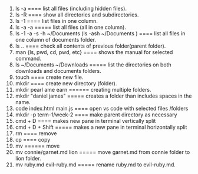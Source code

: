 1. ls -a  ====                                  list all files (including hidden files).
2. ls -R  ====                                   show all directories and subdirectories.
3. ls -1  ====                                   list files in one column.
4. ls -a -a =====                                   list all files (all in one column).
5. ls -1 -a -s -h ~/Documents (ls -ash ~/Documents ) ====  list all files in one column of documents folder.
6. ls .. ==== check all contents of previous folder(parent folder).
7. man {ls, pwd, cd, pwd, etc} ==== shows the manual for selected command.
8. ls ~/Documents ~/Downloads ===== list the directories on both downloads and documents folders.
9. touch ====   create new file.
10. mkdir ====  create new directory (folder).
11. mkdir pearl ame earn ====== creating multiple folders.
12. mkdir "daniel james" =====   creates a folder than includes spaces in the name.
13. code index.html main.js ====    open vs code with selected files /folders
14. mkdir -p term-1/week-2 ====  make parent directory as necessary
15. cmd + D ====    makes new pane in terminal vertically split
16. cmd + D + Shift ===== makes a new pane in terminal horizontally split
17. rm ==== remove 
18. cp ==== copy
19. mv ====== move
20. mv connie/garnet.md lion =====  move garnet.md from connie folder to lion folder.
21. mv ruby.md evil-ruby.md =====   rename ruby.md to evil-ruby.md.